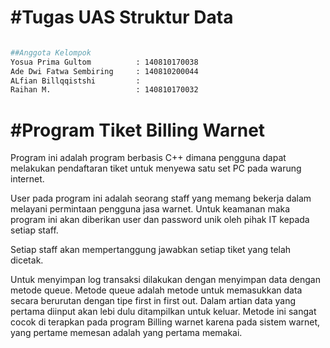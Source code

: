 #Tugas UAS Struktur Data
=======================

```bash

##Anggota Kelompok 
Yosua Prima Gultom          : 140810170038
Ade Dwi Fatwa Sembiring     : 140810200044
ALfian Billqqistshi         : 
Raihan M.                   : 140810170032

```


#Program Tiket Billing Warnet
=============================

Program ini adalah program berbasis C++ 
dimana pengguna dapat melakukan pendaftaran
tiket untuk menyewa satu set PC pada warung
internet. 

User pada program ini adalah seorang staff
yang memang bekerja dalam melayani permintaan
pengguna jasa warnet. Untuk keamanan maka
program ini akan diberikan user dan password
unik oleh pihak IT kepada setiap staff.

Setiap staff akan mempertanggung jawabkan
setiap tiket yang telah dicetak.

Untuk menyimpan log transaksi dilakukan dengan
menyimpan data dengan metode queue.
Metode queue adalah metode untuk memasukkan
data secara berurutan dengan tipe first in
first out. Dalam artian data yang pertama
diinput akan lebi dulu ditampilkan untuk 
keluar. Metode ini sangat cocok di terapkan
pada program Billing warnet karena pada
sistem warnet, yang pertame memesan adalah
yang pertama memakai.


